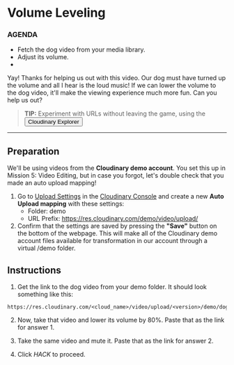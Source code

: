 # Volume Leveling

<div class="aside">
<h3>AGENDA</h3>
<ul>
  <li>Fetch the dog video from your media library.</li>
  <li>Adjust its volume.</li>
  <li></li>
</ul>
</div>



Yay! Thanks for helping us out with this video. Our dog must have turned up the volume and all I hear is the loud music! If we can lower the volume to the dog video, it'll make the viewing experience much more fun. Can you help us out?

> <b>TIP:</b> Experiment with URLs without leaving the game, using the <button onclick='window.CloudinaryBrowser.showUrlExplorer();'>Cloudinary Explorer</button>

********************

## Preparation
We'll be using videos from the **Cloudinary demo account**. You set this up in Mission 5: Video Editing, but in case you forgot, let's double check that you made an auto upload mapping!
1. Go to [Upload Settings](https://cloudinary.com/console/lui/settings/upload?utm_source=twilio&utm_medium=event&utm_campaign=cloudinary-twilioquest-2021) in the [Cloudinary Console](https://cloudinary.com/console?utm_source=twilio&utm_medium=event&utm_campaign=cloudinary-twilioquest-2021) and create a new **Auto Upload mapping** with these settings:
   - Folder: demo
   - URL Prefix: https://res.cloudinary.com/demo/video/upload/
2. Confirm that the settings are saved by pressing the **"Save"** button on the bottom of the webpage. This will make all of the Cloudinary demo account files available for transformation in our account through a virtual /demo folder.

## Instructions

1. Get the link to the dog video from your demo folder. It should look something like this:

```
https://res.cloudinary.com/<cloud_name>/video/upload/<version>/demo/dog.mp4
```

2. Now, take that video and lower its volume by 80%. Paste that as the link for answer 1.

3. Take the same video and mute it. Paste that as the link for answer 2.

4. Click _HACK_ to proceed.



